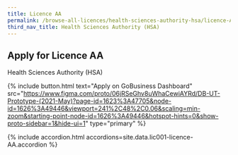 ```yaml
---
title: Licence AA
permalink: /browse-all-licences/health-sciences-authority-hsa/licence-AA
third_nav_title: Health Sciences Authority (HSA)
---
```


## Apply for Licence AA

Health Sciences Authority (HSA)

{% include button.html text="Apply on GoBusiness Dashboard" src="https://www.figma.com/proto/06jRSeGhv8uWhaCewiAYRd/DB-UT-Prototype-(2021-May)?page-id=1623%3A47705&node-id=1626%3A49446&viewport=241%2C48%2C0.06&scaling=min-zoom&starting-point-node-id=1626%3A49446&hotspot-hints=0&show-proto-sidebar=1&hide-ui=1" type="primary" %}


{% include accordion.html accordions=site.data.lic001-licence-AA.accordion %}



